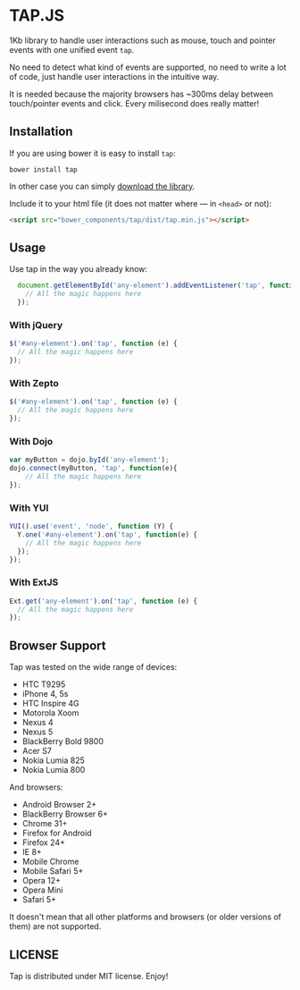 # TAP.JS 

1Kb library to handle user interactions such as mouse, touch and pointer events with one unified event `tap`. 

No need to detect what kind of events are supported, no need to write a lot of code, just handle user interactions in the intuitive way.

It is needed because the majority browsers has ~300ms delay between touch/pointer events and click. Every milisecond does really matter!  

## Installation

If you are using bower it is easy to install `tap`:

```
bower install tap
```

In other case you can simply [download the library](http://raw.github.com/pukhalski/tap/dist/tap.min.js).

Include it to your html file (it does not matter where — in `<head>` or not):
```html
<script src="bower_components/tap/dist/tap.min.js"></script>
```

## Usage

Use tap in the way you already know:

```javascript
  document.getElementById('any-element').addEventListener('tap', function (e) {
    // All the magic happens here
  });
```

### With jQuery

```javascript
$('#any-element').on('tap', function (e) {
  // All the magic happens here
});
```

### With Zepto

```javascript
$('#any-element').on('tap', function (e) {
  // All the magic happens here
});
```

### With Dojo

```javascript
var myButton = dojo.byId('any-element');
dojo.connect(myButton, 'tap', function(e){
    // All the magic happens here
});
```

### With YUI

```javascript
YUI().use('event', 'node', function (Y) {
  Y.one('#any-element').on('tap', function(e) {
    // All the magic happens here
  });
});
```

### With ExtJS

```javascript
Ext.get('any-element').on('tap', function (e) {
  // All the magic happens here
});
```

## Browser Support

Tap was tested on the wide range of devices:

* HTC T9295
* iPhone 4, 5s
* HTC Inspire 4G
* Motorola Xoom
* Nexus 4
* Nexus 5
* BlackBerry Bold 9800
* Acer S7
* Nokia Lumia 825
* Nokia Lumia 800

And browsers:

* Android Browser 2+
* BlackBerry Browser 6+
* Chrome 31+
* Firefox for Android
* Firefox 24+
* IE 8+
* Mobile Chrome
* Mobile Safari 5+
* Opera 12+
* Opera Mini
* Safari 5+

It doesn't mean that all other platforms and browsers (or older versions of them) are not supported. 

## LICENSE

Tap is distributed under MIT license. Enjoy!

